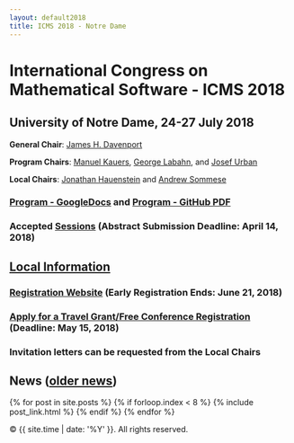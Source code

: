 ```yaml
---
layout: default2018
title: ICMS 2018 - Notre Dame
---
```


# International Congress on Mathematical Software - ICMS 2018
## University of Notre Dame, 24-27 July 2018

**General Chair**: [James H. Davenport](http://people.bath.ac.uk/masjhd/)

**Program Chairs**: 
[Manuel Kauers](http://www.kauers.de/), 
[George Labahn](https://cs.uwaterloo.ca/~glabahn/), and
[Josef Urban](https://www.ciirc.cvut.cz/~urbanjo3/)

**Local Chairs**: [Jonathan Hauenstein](https://www3.nd.edu/~jhauenst/) and
[Andrew Sommese](https://www3.nd.edu/~sommese/)

### [Program - GoogleDocs](https://docs.google.com/spreadsheets/d/e/2PACX-1vRSULRiO4YWUFx_splhhfJKre0Q_RyY9qt6gANS7UUf49zAZzSR1_4DGlhvT231i-SrwkBF8TcoLP5y/pubhtml) and [Program - GitHub PDF](http://icms-conference.org/2018/Schedule.pdf)

### Accepted [Sessions](/2018/sessions/) (Abstract Submission Deadline: April 14, 2018)

## [Local Information](https://bertini.nd.edu/ICMS2018/)
### [Registration Website](https://notredame.ungerboeck.com/prod/emc00/register.aspx?OrgCode=10&EvtID=18783&AppCode=REG&CC=118040603651) (Early Registration Ends: June 21, 2018)
### [Apply for a Travel Grant/Free Conference Registration](https://bertini.nd.edu/ICMS2018/travelGrants.html) (Deadline: May 15, 2018)
### Invitation letters can be requested from the Local Chairs

## News ([older news](/news/))

{% for post in site.posts %}
    {% if forloop.index < 8 %}
        {% include post_link.html %}
    {% endif %}
{% endfor %}


<p>&copy; {{ site.time | date: '%Y' }}. All rights reserved.</p>
